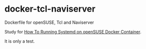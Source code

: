 # docker-tcl-naviserver
Dockerfile for openSUSE, Tcl and Naviserver

Study for [How To Running Systemd on openSUSE Docker Container](https://dhenandi.com/how-to-running-systemd-on-opensuse-docker-container/).

It is only a test.
